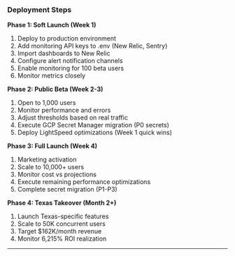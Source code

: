 ### Deployment Steps

**Phase 1: Soft Launch (Week 1)**

1. Deploy to production environment
2. Add monitoring API keys to .env (New Relic, Sentry)
3. Import dashboards to New Relic
4. Configure alert notification channels
5. Enable monitoring for 100 beta users
6. Monitor metrics closely

**Phase 2: Public Beta (Week 2-3)**

1. Open to 1,000 users
2. Monitor performance and errors
3. Adjust thresholds based on real traffic
4. Execute GCP Secret Manager migration (P0 secrets)
5. Deploy LightSpeed optimizations (Week 1 quick wins)

**Phase 3: Full Launch (Week 4)**

1. Marketing activation
2. Scale to 10,000+ users
3. Monitor cost vs projections
4. Execute remaining performance optimizations
5. Complete secret migration (P1-P3)

**Phase 4: Texas Takeover (Month 2+)**

1. Launch Texas-specific features
2. Scale to 50K concurrent users
3. Target $162K/month revenue
4. Monitor 6,215% ROI realization

---
